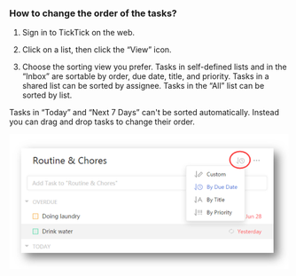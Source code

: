 ### How to change the order of the tasks?

1. Sign in to TickTick on the web.

2. Click on a list, then click the “View” icon.

3. Choose the sorting view you prefer. Tasks in self-defined lists and in the “Inbox” are sortable by order, due date, title, and priority. Tasks in a shared list can be sorted by assignee. Tasks in the “All” list can be sorted by list.

Tasks in “Today” and “Next 7 Days” can't be sorted automatically. Instead you can drag and drop tasks to change their order.

![](../images/web2-sort.png)


